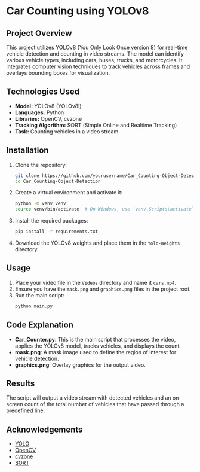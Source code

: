 # Car Counting using YOLOv8

## Project Overview
This project utilizes YOLOv8 (You Only Look Once version 8) for real-time vehicle detection and counting in video streams. The model can identify various vehicle types, including cars, buses, trucks, and motorcycles. It integrates computer vision techniques to track vehicles across frames and overlays bounding boxes for visualization.

## Technologies Used
- **Model:** YOLOv8 (YOLOv8l)
- **Languages:** Python
- **Libraries:** OpenCV, cvzone
- **Tracking Algorithm:** SORT (Simple Online and Realtime Tracking)
- **Task:** Counting vehicles in a video stream

## Installation

1. Clone the repository:
    ```bash
    git clone https://github.com/yourusername/Car_Counting-Object-Detection.git
    cd Car_Counting-Object-Detection
    ```

2. Create a virtual environment and activate it:
    ```bash
    python -m venv venv
    source venv/bin/activate  # On Windows, use `venv\Scripts\activate`
    ```

3. Install the required packages:
    ```bash
    pip install -r requirements.txt
    ```

4. Download the YOLOv8 weights and place them in the `Yolo-Weights` directory.

## Usage

1. Place your video file in the `Videos` directory and name it `cars.mp4`.
2. Ensure you have the `mask.png` and `graphics.png` files in the project root.
3. Run the main script:
    ```bash
    python main.py
    ```

## Code Explanation
- **Car_Counter.py**: This is the main script that processes the video, applies the YOLOv8 model, tracks vehicles, and displays the count.
- **mask.png**: A mask image used to define the region of interest for vehicle detection.
- **graphics.png**: Overlay graphics for the output video.

## Results
The script will output a video stream with detected vehicles and an on-screen count of the total number of vehicles that have passed through a predefined line.

## Acknowledgements

- [YOLO](https://github.com/ultralytics/yolov5)
- [OpenCV](https://opencv.org/)
- [cvzone](https://github.com/cvzone/cvzone)
- [SORT](https://github.com/abewley/sort)





